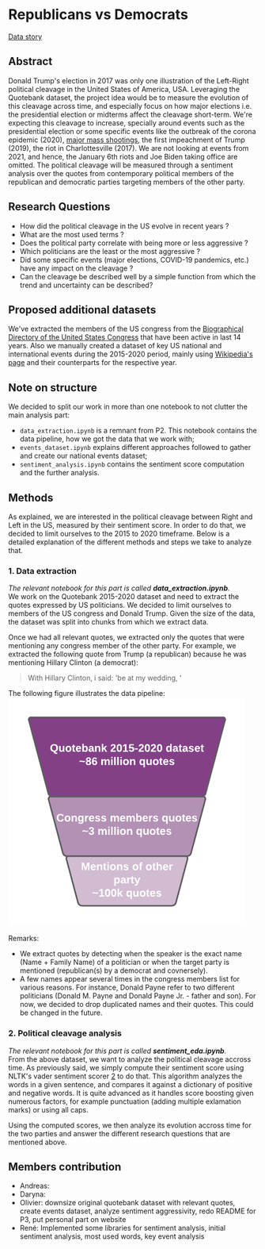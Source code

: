 # Republicans vs Democrats

[Data story](https://andreaslp.github.io/APA-DataStory/)

## Abstract 

Donald Trump's election in 2017 was only one illustration of the Left-Right political cleavage in the United States of America, USA. Leveraging the Quotebank dataset, the project idea would be to measure the evolution of this cleavage across time, and especially focus on how major elections i.e. the presidential election or midterms affect the cleavage short-term. We're expecting this cleavage to increase, specially around events such as the presidential election or some specific events like the outbreak of the corona epidemic (2020), [major mass shootings](https://en.wikipedia.org/w/index.php?title=List_of_mass_shootings_in_the_United_States&oldid=1054289389), the first impeachment of Trump (2019), the riot in Charlottesville (2017). We are not looking at events from 2021, and hence, the January 6th riots and Joe Biden taking office are omitted.
The political cleavage will be measured through a sentiment analysis over the quotes from contemporary political members of the republican and democratic parties targeting members of the other party.

## Research Questions

- How did the political cleavage in the US evolve in recent years ?
- What are the most used terms ?
- Does the political party correlate with being more or less aggressive ?
- Which politicians are the least or the most aggressive ?
- Did some specific events (major elections, COVID-19 pandemics, etc.) have any impact on the cleavage ?
- Can the cleavage be described well by a simple function from which the trend and uncertainty can be described?

## Proposed additional datasets

We've extracted the members of the US congress from the [Biographical Directory of the United States Congress](https://bioguide.congress.gov) that have been active in last 14 years. Also we manually created a dataset of key US national and international events during the 2015-2020 period, mainly using [Wikipedia's page](https://en.wikipedia.org/wiki/2015_in_the_United_States) and their counterparts for the respective year.  

## Note on structure
We decided to split our work in more than one notebook to not clutter the main analysis part:
- `data_extraction.ipynb` is a remnant from P2. This notebook contains the data pipeline, how we got the data that we work with;
- `events_dataset.ipynb` explains different approaches followed to gather and create our national events dataset;
- `sentiment_analysis.ipynb` contains the sentiment score computation and the further analysis.

## Methods

As explained, we are interested in the political cleavage between Right and Left in the US, measured by their sentiment score. In order to do that, we decided to limit ourselves to the 2015 to 2020 timeframe. Below is a detailed explanation of the different methods and steps we take to analyze that.

### 1. Data extraction	
_The relevant notebook for this part is called **data_extraction.ipynb**._  
We work on the Quotebank 2015-2020 dataset and need to extract the quotes expressed by US politicians. We decided to limit ourselves to members of the US congress and Donald Trump. Given the size of the data, the dataset was split into chunks from which we extract data. 

Once we had all relevant quotes, we extracted only the quotes that were mentioning any congress member of the other party. For example, we extracted the following quote from Trump (a republican) because he was mentioning Hillary Clinton (a democrat):
> With Hillary Clinton, i said: 'be at my wedding, '

The following figure illustrates the data pipeline:  
![Data pipeline](figures/data_pipe.png)

Remarks:
- We extract quotes by detecting when the speaker is the exact name (Name + Family Name) of a politician or when the target party is mentioned (republican(s) by a democrat and covnersely). 
- A few names appear several times in the congress members list for various reasons. For instance, Donald Payne refer to two different politicians (Donald M. Payne and Donald Payne Jr. - father and son). For now, we decided to drop duplicated names and their quotes. This could be changed in the future.

### 2. Political cleavage analysis
_The relevant notebook for this part is called **sentiment_eda.ipynb**._  
From the above dataset, we want to analyze the political cleavage accross time. As previously said, we simply compute their sentiment score using NLTK's vader sentiment scorer [2](https://www.nltk.org/_modules/nltk/sentiment/vader.html) to do that. This algorithm analyzes the words in a given sentence, and compares it against a dictionary of positive and negative words. It is quite advanced as it handles score boosting given numerous factors, for example punctuation (adding multiple exlamation marks) or using all caps. 

Using the computed scores, we then analyze its evolution accross time for the two parties and answer the different research questions that are mentioned above.

## Members contribution
- Andreas: 
- Daryna:
- Olivier: downsize original quotebank dataset with relevant quotes, create events dataset, analyze sentiment aggressivity, redo README for P3, put personal part on website  
- René: Implemented some libraries for sentiment analysis, initial sentiment analysis, most used words, key event analysis


